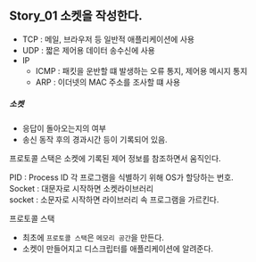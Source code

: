 ## Story_01 소켓을 작성한다.
- TCP : 메일, 브라우저 등 일반적 애플리케이션에 사용
- UDP : 짧은 제어용 데이터 송수신에 사용
- IP
  - ICMP : 패킷을 운반할 떄 발생하는 오류 통지, 제어용 메시지 통지
  - ARP : 이더넷의 MAC 주소를 조사할 떄 사용

##### 소켓
- 응답이 돌아오는지의 여부
- 송신 동작 후의 경과시간 등이 기록되어 있음.

프로토콜 스택은 소켓에 기록된 제어 정보를 참조하면서 움직인다. 

PID : Process ID 각 프로그램을 식별하기 위해 OS가 할당하는 번호.<br>
Socket : 대문자로 시작하면 소켓라이브러리<br>
socket : 소문자로 시작하면 라이브러리 속 프로그램을 가르킨다.

프로토콜 스택
- 최초에 `프로토콜 스택`은 `메모리 공간`을 만든다.
- 소켓이 만들어지고 디스크립터를 애플리케이션에 알려준다.
